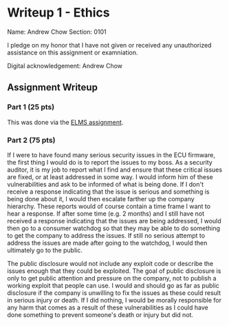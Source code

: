 Writeup 1 - Ethics
======

Name: Andrew Chow
Section: 0101

I pledge on my honor that I have not given or received any unauthorized assistance on this assignment or examniation.

Digital acknowledgement: Andrew Chow

## Assignment Writeup

### Part 1 (25 pts)

This was done via the [ELMS assignment](https://myelms.umd.edu/courses/1251976/assignments/4726433).

### Part 2 (75 pts)

If I were to have found many serious security issues in the ECU firmware, the first thing I would do is to report the issues to my boss.
As a security auditor, it is my job to report what I find and ensure that these critical issues are fixed, or at least addressed in some way.
I would inform him of these vulnerabilities and ask to be informed of what is being done.
If I don't receive a response indicating that the issue is serious and something is being done about it, I would then escalate farther up the company hierarchy.
These reports would of course contain a time frame I want to hear a response.
If after some time (e.g. 2 months) and I still have not received a response indicating that the issues are being addressed, I would then go to a consumer watchdog so that they may be able to do something to get the company to address the issues.
If still no serious attempt to address the issues are made after going to the watchdog, I would then ultimately go to the public.

The public disclosure would not include any exploit code or describe the issues enough that they could be exploited.
The goal of public disclosure is only to get public attention and pressure on the company, not to publish a working exploit that people can use.
I would and should go as far as public disclosure if the company is unwilling to fix the issues as these could result in serious injury or death.
If I did nothing, I would be morally responsible for any harm that comes as a result of these vulnerabilities as I could have done something to prevent someone's death or injury but did not.
